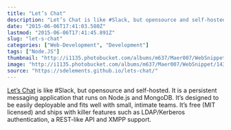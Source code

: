 ```yaml
---
title: "Let’s Chat"
description: "Let’s Chat is like #Slack, but opensource and self-hosted. It is a persistent messaging application that runs on Node.js and MongoDB. It’s designed to be easily deployable and fits well with small, intimate teams. It’s free (MIT licensed) and ships with killer features such as LDAP/Kerberos authentication, a REST-like API and XMPP support."
date: "2015-06-06T17:41:03.580Z"
lastmod: "2015-06-06T17:41:45.891Z"
slug: "let-s-chat"
categories: ["Web-Development", "Development"]
tags: ["Node.JS"]
thumbnail: "http://i1135.photobucket.com/albums/m637/Maer007/WebSnippet/th_1433612501292_zpsqdimjkas.jpeg"
image: "http://i1135.photobucket.com/albums/m637/Maer007/WebSnippet/1433612501292_zpsqdimjkas.jpeg"
source: "https://sdelements.github.io/lets-chat/"
---
```



[Let’s Chat](https://sdelements.github.io/lets-chat/) is like #Slack, but opensource and self-hosted. It is a persistent messaging application that runs on Node.js and MongoDB. It’s designed to be easily deployable and fits well with small, intimate teams. It’s free (MIT licensed) and ships with killer features such as LDAP/Kerberos authentication, a REST-like API and XMPP support.